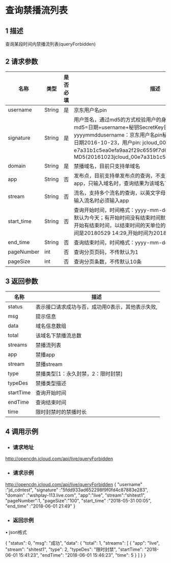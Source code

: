 # 查询禁播流列表

## 1 描述

查询某段时间内禁播流列表(queryForbidden)

## 2 请求参数

| 名称       | 类型   | 是否必填 | 描述                                                         |
| ---------- | ------ | -------- | ------------------------------------------------------------ |
| username   | String | 是       | 京东用户名pin                                                |
| signature  | String | 是       | 用户签名，通过md5的方式校验用户的身份信息，保障信息安全。  md5=日期+username+秘钥SecretKey日期：格式为 yyyymmddusername：京东用户名pin秘钥：双方约定示例：比如当前日期2016-10-23，用户pin:   jcloud_00 ,用户秘钥SecretKey ：e7a31b1c5ea0efa9aa2f29c6559f7d61那签名为MD5(20161023jcloud_00e7a31b1c5ea0efa9aa2f29c6559f7d61) |
| domain     | String | 是       | 禁播域名，目前只支持单域名                                   |
| app        | String | 否       | 发布点，目前支持单发布点的查询，不支持同时查询多个，当不输入app，只输入域名时，查询结果为该域名下的所有禁播流 |
| stream     | String | 否       | 流名，支持多个流名的查询，以英文字母分割，如stream1, stream2；输入流名时必须输入app |
| start_time | String | 否       | 查询开始时间，时间格式：yyyy-mm-dd hh:mi；没有输入开始时间时默认为今天；有开始时间没有结束时间默认为开始时间到当前时间；无开始有结束时间，以结束时间的天单位的0点作为开始时间，如如结束时间是20180529 14:29,开始时间为20180529 00:00 |
| end_time   | String | 否       | 查询结束时间，时间格式：yyyy-mm-dd hh:mi；                   |
| pageNumber | int    | 否       | 查询分页页码，不传默认为1                                    |
| pageSize   | int    | 否       | 查询分页条数，不传默认10条                                   |

 

## 3   返回参数

| **名称**  | **描述**                                         |
| --------- | ------------------------------------------------ |
| status    | 表示接口请求成功与否，成功用0表示，其他表示失败, |
| msg       | 提示信息                                         |
| data      | 域名信息数组                                     |
| total     | 该域名下禁播流总数                               |
| streams   | 禁播流列表                                       |
| app       | 禁播app                                          |
| stream    | 禁播stream                                       |
| type      | 禁播类型[1：永久封禁，2：限时封禁]               |
| typeDes   | 禁播类型描述                                     |
| startTime | 查询开始时间                                     |
| endTime   | 查询结束时间                                     |
| time      | 限时封禁时的禁播时长                             |

## 4 调用示例

- ### 请求地址

http://opencdn.jcloud.com/api/live/queryForbidden

- ### 请求示例

http://opencdn.jcloud.com/api/live/queryForbidden
{
    "username" :"jd_cdntest",
    "signature" :"5fdd933ad652298f9f0fd4c87883e283",
    "domain" :"wshplay-113.live.com",
    "app":"live",
    "stream":"shitest1",
    "pageNumber":1,
    "pageSize":"100",
    "start_time" :"2018-05-31 00:05",
    "end_time" :"2018-06-01 21:49"
 }

- ### 返回示例

•        json格式

{
    "status": 0,
    "msg": "成功",
    "data": {
        "total": 1,
        "streams": [
            {
                "app": "live",
                "stream": "shitest1",
                "type": 2,
                "typeDes": "限时封禁",
                "startTime": "2018-06-01 15:41:23",
                "endTime": "2018-06-01 15:46:23",
                "time": 5
            }
        ]
    }
}